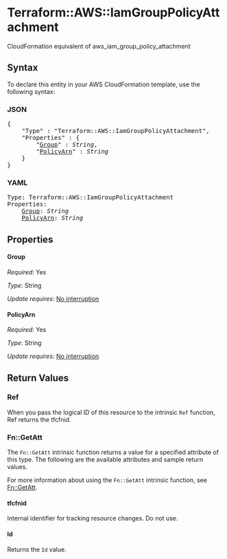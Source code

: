# Terraform::AWS::IamGroupPolicyAttachment

CloudFormation equivalent of aws_iam_group_policy_attachment

## Syntax

To declare this entity in your AWS CloudFormation template, use the following syntax:

### JSON

<pre>
{
    "Type" : "Terraform::AWS::IamGroupPolicyAttachment",
    "Properties" : {
        "<a href="#group" title="Group">Group</a>" : <i>String</i>,
        "<a href="#policyarn" title="PolicyArn">PolicyArn</a>" : <i>String</i>
    }
}
</pre>

### YAML

<pre>
Type: Terraform::AWS::IamGroupPolicyAttachment
Properties:
    <a href="#group" title="Group">Group</a>: <i>String</i>
    <a href="#policyarn" title="PolicyArn">PolicyArn</a>: <i>String</i>
</pre>

## Properties

#### Group

_Required_: Yes

_Type_: String

_Update requires_: [No interruption](https://docs.aws.amazon.com/AWSCloudFormation/latest/UserGuide/using-cfn-updating-stacks-update-behaviors.html#update-no-interrupt)

#### PolicyArn

_Required_: Yes

_Type_: String

_Update requires_: [No interruption](https://docs.aws.amazon.com/AWSCloudFormation/latest/UserGuide/using-cfn-updating-stacks-update-behaviors.html#update-no-interrupt)

## Return Values

### Ref

When you pass the logical ID of this resource to the intrinsic `Ref` function, Ref returns the tfcfnid.

### Fn::GetAtt

The `Fn::GetAtt` intrinsic function returns a value for a specified attribute of this type. The following are the available attributes and sample return values.

For more information about using the `Fn::GetAtt` intrinsic function, see [Fn::GetAtt](https://docs.aws.amazon.com/AWSCloudFormation/latest/UserGuide/intrinsic-function-reference-getatt.html).

#### tfcfnid

Internal identifier for tracking resource changes. Do not use.

#### Id

Returns the <code>Id</code> value.

